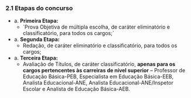 <h3>2.1 Etapas do concurso</h3>

<ul>

  <li>a. <strong>Primeira Etapa:</strong>
    <ul>
        <li>
            `Prova Objetiva de múltipla escolha, de caráter eliminatório e classificatório, para todos os cargos;`
        </li>
    </ul>
  </li>

  <li>a. <strong>Segunda Etapa:</strong>
    <ul>
        <li>
            Redação, de caráter eliminatório e classificatório, para todos os cargos;
        </li>
    </ul>
  </li>

  <li>a. <strong>Terceira Etapa:</strong>
    <ul>
        <li>
            Avaliação de Títulos, de caráter classificatório, <strong>apenas para os cargos
            pertencentes às carreiras de nível superior</strong> – Professor de Educação Básica-PEB, Especialista em
            Educação Básica-EEB, Analista Educacional-ANE, Analista Educacional-ANE/Inspetor Escolar e
            Analista de Educação Básica-AEB.
        </li>
    </ul>
  </li>

<ul>


